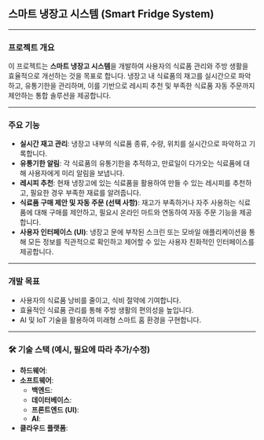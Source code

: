 ## 스마트 냉장고 시스템 (Smart Fridge System)

---

### 프로젝트 개요
이 프로젝트는 **스마트 냉장고 시스템**을 개발하여 사용자의 식료품 관리와 주방 생활을 효율적으로 개선하는 것을 목표로 합니다. 냉장고 내 식료품의 재고를 실시간으로 파악하고, 유통기한을 관리하며, 이를 기반으로 레시피 추천 및 부족한 식료품 자동 주문까지 제안하는 통합 솔루션을 제공합니다.

---

### 주요 기능
* **실시간 재고 관리**: 냉장고 내부의 식료품 종류, 수량, 위치를 실시간으로 파악하고 기록합니다.
* **유통기한 알림**: 각 식료품의 유통기한을 추적하고, 만료일이 다가오는 식료품에 대해 사용자에게 미리 알림을 보냅니다.
* **레시피 추천**: 현재 냉장고에 있는 식료품을 활용하여 만들 수 있는 레시피를 추천하고, 필요한 경우 부족한 재료를 알려줍니다.
* **식료품 구매 제안 및 자동 주문 (선택 사항)**: 재고가 부족하거나 자주 사용하는 식료품에 대해 구매를 제안하고, 필요시 온라인 마트와 연동하여 자동 주문 기능을 제공합니다.
* **사용자 인터페이스 (UI)**: 냉장고 문에 부착된 스크린 또는 모바일 애플리케이션을 통해 모든 정보를 직관적으로 확인하고 제어할 수 있는 사용자 친화적인 인터페이스를 제공합니다.

---

### 개발 목표
* 사용자의 식료품 낭비를 줄이고, 식비 절약에 기여합니다.
* 효율적인 식료품 관리를 통해 주방 생활의 편의성을 높입니다.
* AI 및 IoT 기술을 활용하여 미래형 스마트 홈 환경을 구현합니다.

---

### 🛠️ 기술 스택 (예시, 필요에 따라 추가/수정)
* **하드웨어**: 
* **소프트웨어**:
    * **백엔드**:
    * **데이터베이스**: 
    * **프론트엔드 (UI)**: 
    * **AI**: 
* **클라우드 플랫폼**: 
